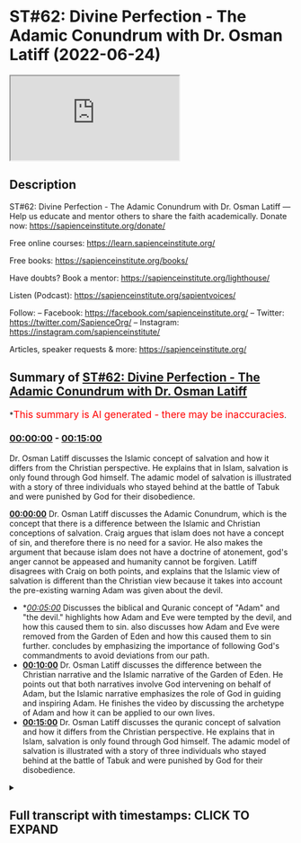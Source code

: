 # ST#62: Divine Perfection - The Adamic Conundrum with Dr. Osman Latiff (2022-06-24)

<iframe loading='lazy' src='https://www.youtube.com/embed/3wPFspSeMX0'></iframe>

## Description

ST#62: Divine Perfection - The Adamic Conundrum with Dr. Osman Latiff
—
Help us educate and mentor others to share the faith academically.
Donate now: https://sapienceinstitute.org/donate/ 

Free online courses: https://learn.sapienceinstitute.org/

Free books: https://sapienceinstitute.org/books/

Have doubts? Book a mentor: https://sapienceinstitute.org/lighthouse/

Listen (Podcast): https://sapienceinstitute.org/sapientvoices/

Follow:
– Facebook: https://facebook.com/sapienceinstitute.org/ 
– Twitter: https://twitter.com/SapienceOrg/ 
– Instagram: https://instagram.com/sapienceinstitute/ 

Articles, speaker requests & more: https://sapienceinstitute.org/

## Summary of [ST#62: Divine Perfection - The Adamic Conundrum with Dr. Osman Latiff](https://www.youtube.com/watch?v=3wPFspSeMX0)


*<span style="color:red; font-size:125%">This summary is AI generated - there may be inaccuracies</span>.

### [00:00:00](https://www.youtube.com/watch?v=3wPFspSeMX0&t=0) - [00:15:00](https://www.youtube.com/watch?v=3wPFspSeMX0&t=900)

 Dr. Osman Latiff discusses the Islamic concept of salvation and how it differs from the Christian perspective. He explains that in Islam, salvation is only found through God himself. The adamic model of salvation is illustrated with a story of three individuals who stayed behind at the battle of Tabuk and were punished by God for their disobedience.

**[00:00:00](https://www.youtube.com/watch?v=3wPFspSeMX0&t=0)**  Dr. Osman Latiff discusses the Adamic Conundrum, which is the concept that there is a difference between the Islamic and Christian conceptions of salvation. Craig argues that islam does not have a concept of sin, and therefore there is no need for a savior. He also makes the argument that because islam does not have a doctrine of atonement, god's anger cannot be appeased and humanity cannot be forgiven. Latiff disagrees with Craig on both points, and explains that the Islamic view of salvation is different than the Christian view because it takes into account the pre-existing warning Adam was given about the devil.
* **[00:05:00](https://www.youtube.com/watch?v=3wPFspSeMX0&t=300)* Discusses the biblical and Quranic concept of "Adam" and "the devil."  highlights how Adam and Eve were tempted by the devil, and how this caused them to sin.  also discusses how Adam and Eve were removed from the Garden of Eden and how this caused them to sin further.  concludes by emphasizing the importance of following God's commandments to avoid deviations from our path.
* **[00:10:00](https://www.youtube.com/watch?v=3wPFspSeMX0&t=600)**  Dr. Osman Latiff discusses the difference between the Christian narrative and the Islamic narrative of the Garden of Eden. He points out that both narratives involve God intervening on behalf of Adam, but the Islamic narrative emphasizes the role of God in guiding and inspiring Adam. He finishes the video by discussing the archetype of Adam and how it can be applied to our own lives.
* **[00:15:00](https://www.youtube.com/watch?v=3wPFspSeMX0&t=900)**  Dr. Osman Latiff discusses the quranic concept of salvation and how it differs from the Christian perspective. He explains that in Islam, salvation is only found through God himself. The adamic model of salvation is illustrated with a story of three individuals who stayed behind at the battle of Tabuk and were punished by God for their disobedience.

<details><summary><h2>Full transcript with timestamps: CLICK TO EXPAND</h2></summary>

[0:00:06](https://youtu.be/3wPFspSeMX0?t=6) assalamualaikum welcome to sapient  
[0:00:08](https://youtu.be/3wPFspSeMX0?t=8) thoughts it's dr humanity from going  
[0:00:09](https://youtu.be/3wPFspSeMX0?t=9) through my book divine perfection  
[0:00:11](https://youtu.be/3wPFspSeMX0?t=11) christianity and islam on sin and  
[0:00:12](https://youtu.be/3wPFspSeMX0?t=12) salvation published this year by  
[0:00:13](https://youtu.be/3wPFspSeMX0?t=13) sapience institute we have of course  
[0:00:15](https://youtu.be/3wPFspSeMX0?t=15) unpacked quite a bit already about  
[0:00:17](https://youtu.be/3wPFspSeMX0?t=17) arguments presented by our christian  
[0:00:19](https://youtu.be/3wPFspSeMX0?t=19) friends detractors william lane craig  
[0:00:22](https://youtu.be/3wPFspSeMX0?t=22) and others before and after him who make  
[0:00:24](https://youtu.be/3wPFspSeMX0?t=24) these arguments about islamic theism in  
[0:00:27](https://youtu.be/3wPFspSeMX0?t=27) fact craig makes three primary arguments  
[0:00:30](https://youtu.be/3wPFspSeMX0?t=30) about allah being not maximally  
[0:00:32](https://youtu.be/3wPFspSeMX0?t=32) omniscient therefore making a mistake in  
[0:00:34](https://youtu.be/3wPFspSeMX0?t=34) the trinity in the quranic outlook we've  
[0:00:37](https://youtu.be/3wPFspSeMX0?t=37) been through that very very cohesively  
[0:00:40](https://youtu.be/3wPFspSeMX0?t=40) and  
[0:00:40](https://youtu.be/3wPFspSeMX0?t=40) and thoroughly now of course the second  
[0:00:43](https://youtu.be/3wPFspSeMX0?t=43) argument perhaps is the most is the most  
[0:00:45](https://youtu.be/3wPFspSeMX0?t=45) important of all the arguments that  
[0:00:46](https://youtu.be/3wPFspSeMX0?t=46) craig makes  
[0:00:48](https://youtu.be/3wPFspSeMX0?t=48) and in fact the biggest one between us  
[0:00:50](https://youtu.be/3wPFspSeMX0?t=50) and our christian friends james langford  
[0:00:52](https://youtu.be/3wPFspSeMX0?t=52) in his very seminal thesis about some  
[0:00:56](https://youtu.be/3wPFspSeMX0?t=56) you know ideas about christian mission  
[0:00:57](https://youtu.be/3wPFspSeMX0?t=57) to muslims says that muslims have no  
[0:01:01](https://youtu.be/3wPFspSeMX0?t=61) doctrine of sin  
[0:01:02](https://youtu.be/3wPFspSeMX0?t=62) that he says that there is no concept of  
[0:01:04](https://youtu.be/3wPFspSeMX0?t=64) an estrangement between god and humanity  
[0:01:07](https://youtu.be/3wPFspSeMX0?t=67) in islam and therefore there's no need  
[0:01:09](https://youtu.be/3wPFspSeMX0?t=69) for reconciliation between god and man  
[0:01:11](https://youtu.be/3wPFspSeMX0?t=71) therefore no need for a savior he's not  
[0:01:13](https://youtu.be/3wPFspSeMX0?t=73) the first in fact to make that argument  
[0:01:14](https://youtu.be/3wPFspSeMX0?t=74) see our marsh in his work says that you  
[0:01:17](https://youtu.be/3wPFspSeMX0?t=77) know only and if ever the muslims see  
[0:01:20](https://youtu.be/3wPFspSeMX0?t=80) themselves as inherently sinful in the  
[0:01:23](https://youtu.be/3wPFspSeMX0?t=83) eyes of god will they ever see the need  
[0:01:25](https://youtu.be/3wPFspSeMX0?t=85) for a savior now the the fundamental  
[0:01:28](https://youtu.be/3wPFspSeMX0?t=88) thing here is that they're both arguing  
[0:01:29](https://youtu.be/3wPFspSeMX0?t=89) similar things about does islam have a  
[0:01:32](https://youtu.be/3wPFspSeMX0?t=92) concept of sin what is sin in islam does  
[0:01:35](https://youtu.be/3wPFspSeMX0?t=95) sin create the sense of a distance or a  
[0:01:37](https://youtu.be/3wPFspSeMX0?t=97) strange assumption between us and god  
[0:01:40](https://youtu.be/3wPFspSeMX0?t=100) and is there a need at the end of the  
[0:01:41](https://youtu.be/3wPFspSeMX0?t=101) day for a savior now craig of course  
[0:01:44](https://youtu.be/3wPFspSeMX0?t=104) makes that same argument they all make  
[0:01:46](https://youtu.be/3wPFspSeMX0?t=106) the same argument there is nothing new  
[0:01:48](https://youtu.be/3wPFspSeMX0?t=108) it's all the same things that they're  
[0:01:50](https://youtu.be/3wPFspSeMX0?t=110) saying  
[0:01:51](https://youtu.be/3wPFspSeMX0?t=111) now craig's second argument that he  
[0:01:52](https://youtu.be/3wPFspSeMX0?t=112) makes in his website reasonable faith  
[0:01:54](https://youtu.be/3wPFspSeMX0?t=114) and his videos and in his debates is the  
[0:01:56](https://youtu.be/3wPFspSeMX0?t=116) same one about the fact that the  
[0:01:59](https://youtu.be/3wPFspSeMX0?t=119) doctrine of salvation what we call  
[0:02:01](https://youtu.be/3wPFspSeMX0?t=121) soteriology in islam is not sufficient  
[0:02:04](https://youtu.be/3wPFspSeMX0?t=124) in representing god's maximal holiness  
[0:02:07](https://youtu.be/3wPFspSeMX0?t=127) whereas in christianity through that  
[0:02:10](https://youtu.be/3wPFspSeMX0?t=130) price paid uh from jesus christ on the  
[0:02:13](https://youtu.be/3wPFspSeMX0?t=133) cross that's enough enough and  
[0:02:15](https://youtu.be/3wPFspSeMX0?t=135) sufficient for god's wrath to be  
[0:02:17](https://youtu.be/3wPFspSeMX0?t=137) appeased and therefore god forgives  
[0:02:19](https://youtu.be/3wPFspSeMX0?t=139) humanity and therefore god loves  
[0:02:21](https://youtu.be/3wPFspSeMX0?t=141) humanity and so on and so forth now of  
[0:02:22](https://youtu.be/3wPFspSeMX0?t=142) course in the last episode we went  
[0:02:24](https://youtu.be/3wPFspSeMX0?t=144) through christian atonement theories and  
[0:02:26](https://youtu.be/3wPFspSeMX0?t=146) as you remember herring there were many  
[0:02:28](https://youtu.be/3wPFspSeMX0?t=148) many of them there was of course that  
[0:02:30](https://youtu.be/3wPFspSeMX0?t=150) that primal one of of augustine and the  
[0:02:34](https://youtu.be/3wPFspSeMX0?t=154) devil ransom theory christus victor  
[0:02:36](https://youtu.be/3wPFspSeMX0?t=156) theory uranuses theories uh origins  
[0:02:39](https://youtu.be/3wPFspSeMX0?t=159) theories there was the  
[0:02:40](https://youtu.be/3wPFspSeMX0?t=160) uh athanasius's mystical theory there  
[0:02:43](https://youtu.be/3wPFspSeMX0?t=163) was uh anselm's satisfaction theory the  
[0:02:46](https://youtu.be/3wPFspSeMX0?t=166) one before that of gregory evnessa and  
[0:02:48](https://youtu.be/3wPFspSeMX0?t=168) the fish hook theory the one much after  
[0:02:50](https://youtu.be/3wPFspSeMX0?t=170) that of calvin and penal substitution  
[0:02:51](https://youtu.be/3wPFspSeMX0?t=171) theory and all these theories were in  
[0:02:53](https://youtu.be/3wPFspSeMX0?t=173) attempt by christian theologians some of  
[0:02:55](https://youtu.be/3wPFspSeMX0?t=175) them church fathers to make sense of  
[0:02:58](https://youtu.be/3wPFspSeMX0?t=178) what happened between god and humanity  
[0:03:01](https://youtu.be/3wPFspSeMX0?t=181) humanity through jesus christ in the  
[0:03:03](https://youtu.be/3wPFspSeMX0?t=183) whole cosmic order of things and the  
[0:03:05](https://youtu.be/3wPFspSeMX0?t=185) fundamental position of adam us human  
[0:03:08](https://youtu.be/3wPFspSeMX0?t=188) beings as his progeny in light of the  
[0:03:10](https://youtu.be/3wPFspSeMX0?t=190) sacrificial model presented by jesus  
[0:03:13](https://youtu.be/3wPFspSeMX0?t=193) christ as a way for sins our sins adam's  
[0:03:16](https://youtu.be/3wPFspSeMX0?t=196) sins to be atoned for and therefore  
[0:03:18](https://youtu.be/3wPFspSeMX0?t=198) god's anger to be appeased and for us  
[0:03:20](https://youtu.be/3wPFspSeMX0?t=200) therefore to be forgiven those were  
[0:03:22](https://youtu.be/3wPFspSeMX0?t=202) atonement theories and there are of  
[0:03:24](https://youtu.be/3wPFspSeMX0?t=204) course some that are being developed and  
[0:03:26](https://youtu.be/3wPFspSeMX0?t=206) evolving over time uh over the christian  
[0:03:30](https://youtu.be/3wPFspSeMX0?t=210) centuries  
[0:03:31](https://youtu.be/3wPFspSeMX0?t=211) uh now  
[0:03:32](https://youtu.be/3wPFspSeMX0?t=212) how do we and how do we understand that  
[0:03:35](https://youtu.be/3wPFspSeMX0?t=215) or appreciate that in light of the  
[0:03:37](https://youtu.be/3wPFspSeMX0?t=217) quranic the islamic the prophetic  
[0:03:39](https://youtu.be/3wPFspSeMX0?t=219) discourse about salvation if that's the  
[0:03:42](https://youtu.be/3wPFspSeMX0?t=222) way that christians perceive of it how  
[0:03:43](https://youtu.be/3wPFspSeMX0?t=223) do we perceive of it remember we said  
[0:03:45](https://youtu.be/3wPFspSeMX0?t=225) initially that there is much that we  
[0:03:47](https://youtu.be/3wPFspSeMX0?t=227) agree with with our christian friends  
[0:03:48](https://youtu.be/3wPFspSeMX0?t=228) that we both believe in similar things  
[0:03:50](https://youtu.be/3wPFspSeMX0?t=230) about adam about god about not from the  
[0:03:52](https://youtu.be/3wPFspSeMX0?t=232) the particular tree uh to enjoy the  
[0:03:55](https://youtu.be/3wPFspSeMX0?t=235) garden him and his wife we both believe  
[0:03:57](https://youtu.be/3wPFspSeMX0?t=237) that we both believe in the devil the  
[0:03:59](https://youtu.be/3wPFspSeMX0?t=239) devil of course has a plan and and we  
[0:04:01](https://youtu.be/3wPFspSeMX0?t=241) all believe in that stuff but the  
[0:04:03](https://youtu.be/3wPFspSeMX0?t=243) quranic outline is remarkably  
[0:04:06](https://youtu.be/3wPFspSeMX0?t=246) different in fact uniquely different  
[0:04:09](https://youtu.be/3wPFspSeMX0?t=249) than our christian friends  
[0:04:11](https://youtu.be/3wPFspSeMX0?t=251) outline presented to them in the bible  
[0:04:13](https://youtu.be/3wPFspSeMX0?t=253) or at least even not so much from the  
[0:04:15](https://youtu.be/3wPFspSeMX0?t=255) bible but in fact in their theoretical  
[0:04:17](https://youtu.be/3wPFspSeMX0?t=257) developments in their history and that's  
[0:04:19](https://youtu.be/3wPFspSeMX0?t=259) a lot a lot to say about that  
[0:04:21](https://youtu.be/3wPFspSeMX0?t=261) so what happens then how is it presented  
[0:04:23](https://youtu.be/3wPFspSeMX0?t=263) in the quran what happens with adam in  
[0:04:25](https://youtu.be/3wPFspSeMX0?t=265) the quran that is the subject of of this  
[0:04:28](https://youtu.be/3wPFspSeMX0?t=268) series here now this is in light of what  
[0:04:30](https://youtu.be/3wPFspSeMX0?t=270) i call what the book terms the adamic  
[0:04:32](https://youtu.be/3wPFspSeMX0?t=272) conundrum now in the quran is presented  
[0:04:35](https://youtu.be/3wPFspSeMX0?t=275) like this  
[0:04:36](https://youtu.be/3wPFspSeMX0?t=276) allah of course had forewarned adam and  
[0:04:39](https://youtu.be/3wPFspSeMX0?t=279) his wife not to eat from a particular  
[0:04:41](https://youtu.be/3wPFspSeMX0?t=281) tree  
[0:04:42](https://youtu.be/3wPFspSeMX0?t=282) and allah says  
[0:04:44](https://youtu.be/3wPFspSeMX0?t=284) beware of the devil right in the fight  
[0:04:46](https://youtu.be/3wPFspSeMX0?t=286) in the quran says  
[0:04:47](https://youtu.be/3wPFspSeMX0?t=287) beware of the devil because he is your  
[0:04:49](https://youtu.be/3wPFspSeMX0?t=289) enemy  
[0:04:51](https://youtu.be/3wPFspSeMX0?t=291) so take him therefore as an enemy adam  
[0:04:53](https://youtu.be/3wPFspSeMX0?t=293) was pre-warned we're also warned about  
[0:04:55](https://youtu.be/3wPFspSeMX0?t=295) the devil in our lives as well remember  
[0:04:58](https://youtu.be/3wPFspSeMX0?t=298) of course in the quranic paradigm human  
[0:05:00](https://youtu.be/3wPFspSeMX0?t=300) beings all of us are weak frail prone to  
[0:05:04](https://youtu.be/3wPFspSeMX0?t=304) sin  
[0:05:05](https://youtu.be/3wPFspSeMX0?t=305) we're not perfect creatures we're  
[0:05:07](https://youtu.be/3wPFspSeMX0?t=307) imperfect creatures that means we have a  
[0:05:09](https://youtu.be/3wPFspSeMX0?t=309) capacity to do good  
[0:05:11](https://youtu.be/3wPFspSeMX0?t=311) and capacity to do sin a beautiful  
[0:05:14](https://youtu.be/3wPFspSeMX0?t=314) verses which is outlined in israel  
[0:05:16](https://youtu.be/3wPFspSeMX0?t=316) in the quran in which allah says  
[0:05:21](https://youtu.be/3wPFspSeMX0?t=321) foreign  
[0:05:25](https://youtu.be/3wPFspSeMX0?t=325) beautiful verses what do they say they  
[0:05:28](https://youtu.be/3wPFspSeMX0?t=328) say that  
[0:05:29](https://youtu.be/3wPFspSeMX0?t=329) consider the self consider yourself  
[0:05:32](https://youtu.be/3wPFspSeMX0?t=332) myself yourself  
[0:05:34](https://youtu.be/3wPFspSeMX0?t=334) how it's formed  
[0:05:36](https://youtu.be/3wPFspSeMX0?t=336) and how it could be inspired by  
[0:05:39](https://youtu.be/3wPFspSeMX0?t=339) by depravity by moral depravities but  
[0:05:42](https://youtu.be/3wPFspSeMX0?t=342) also inspired by  
[0:05:44](https://youtu.be/3wPFspSeMX0?t=344) saintliness  
[0:05:45](https://youtu.be/3wPFspSeMX0?t=345) by moral goodness by goodness by good  
[0:05:49](https://youtu.be/3wPFspSeMX0?t=349) character right so human beings have  
[0:05:52](https://youtu.be/3wPFspSeMX0?t=352) both potentials to do  
[0:05:54](https://youtu.be/3wPFspSeMX0?t=354) wondrous dazzling acts of kindness of  
[0:05:57](https://youtu.be/3wPFspSeMX0?t=357) mercy of sympathy of empathy of love all  
[0:06:00](https://youtu.be/3wPFspSeMX0?t=360) of that but also evil acts hideous acts  
[0:06:03](https://youtu.be/3wPFspSeMX0?t=363) reprehensible acts as well in fact the  
[0:06:06](https://youtu.be/3wPFspSeMX0?t=366) world of course is a witness to both of  
[0:06:08](https://youtu.be/3wPFspSeMX0?t=368) these currents and trends but then the  
[0:06:11](https://youtu.be/3wPFspSeMX0?t=371) next verse says  
[0:06:13](https://youtu.be/3wPFspSeMX0?t=373) successful is he that purifies it  
[0:06:16](https://youtu.be/3wPFspSeMX0?t=376) meaning purifies himself  
[0:06:18](https://youtu.be/3wPFspSeMX0?t=378) that that's the undertaking the task  
[0:06:20](https://youtu.be/3wPFspSeMX0?t=380) that is set out to man from god  
[0:06:22](https://youtu.be/3wPFspSeMX0?t=382) successful is the one that purifies  
[0:06:24](https://youtu.be/3wPFspSeMX0?t=384) himself that works labors in that task  
[0:06:27](https://youtu.be/3wPFspSeMX0?t=387) day and night all the time that's  
[0:06:29](https://youtu.be/3wPFspSeMX0?t=389) success and that loss is the one that  
[0:06:31](https://youtu.be/3wPFspSeMX0?t=391) buries it buries himself this allows  
[0:06:33](https://youtu.be/3wPFspSeMX0?t=393) himself to reach heights of moral  
[0:06:36](https://youtu.be/3wPFspSeMX0?t=396) goodness of moral character of excellent  
[0:06:38](https://youtu.be/3wPFspSeMX0?t=398) beautiful behavior beautiful conduct  
[0:06:40](https://youtu.be/3wPFspSeMX0?t=400) beautiful acts of worship and so on and  
[0:06:42](https://youtu.be/3wPFspSeMX0?t=402) so forth so therefore we have both of  
[0:06:45](https://youtu.be/3wPFspSeMX0?t=405) these strands as human beings and so  
[0:06:47](https://youtu.be/3wPFspSeMX0?t=407) therefore uh adam therefore when he sins  
[0:06:51](https://youtu.be/3wPFspSeMX0?t=411) against allah well the way it's  
[0:06:53](https://youtu.be/3wPFspSeMX0?t=413) presented in the quran is not exactly  
[0:06:54](https://youtu.be/3wPFspSeMX0?t=414) like that either so we know therefore  
[0:06:56](https://youtu.be/3wPFspSeMX0?t=416) that the devil exists and the devil  
[0:06:59](https://youtu.be/3wPFspSeMX0?t=419) goes to or we don't know in fact if it  
[0:07:01](https://youtu.be/3wPFspSeMX0?t=421) was to eve or adam first except that  
[0:07:04](https://youtu.be/3wPFspSeMX0?t=424) they're both blamed for that mistake  
[0:07:07](https://youtu.be/3wPFspSeMX0?t=427) that they make  
[0:07:08](https://youtu.be/3wPFspSeMX0?t=428) now of course in the quran allah calls  
[0:07:10](https://youtu.be/3wPFspSeMX0?t=430) it many things allah calls it an act of  
[0:07:12](https://youtu.be/3wPFspSeMX0?t=432) disobedience that's true allah calls  
[0:07:15](https://youtu.be/3wPFspSeMX0?t=435) they were misled deceived by the devil  
[0:07:18](https://youtu.be/3wPFspSeMX0?t=438) allah says there was a case of  
[0:07:20](https://youtu.be/3wPFspSeMX0?t=440) forgetfulness from from adam  
[0:07:22](https://youtu.be/3wPFspSeMX0?t=442) forgetfulness perhaps of many things  
[0:07:23](https://youtu.be/3wPFspSeMX0?t=443) maybe he forgot therefore the great  
[0:07:25](https://youtu.be/3wPFspSeMX0?t=445) undertaking that god gave him in the  
[0:07:27](https://youtu.be/3wPFspSeMX0?t=447) first place he forgot his responsibility  
[0:07:29](https://youtu.be/3wPFspSeMX0?t=449) between him and god he forgot the great  
[0:07:33](https://youtu.be/3wPFspSeMX0?t=453) deceptive character and potential of the  
[0:07:36](https://youtu.be/3wPFspSeMX0?t=456) devil he forgot  
[0:07:37](https://youtu.be/3wPFspSeMX0?t=457) but in this verse in the in the second  
[0:07:40](https://youtu.be/3wPFspSeMX0?t=460) chapter of the quran it's outlined  
[0:07:41](https://youtu.be/3wPFspSeMX0?t=461) beautifully in that allah says that the  
[0:07:44](https://youtu.be/3wPFspSeMX0?t=464) devil  
[0:07:47](https://youtu.be/3wPFspSeMX0?t=467) allah says that the devil caused them  
[0:07:49](https://youtu.be/3wPFspSeMX0?t=469) both to slip  
[0:07:51](https://youtu.be/3wPFspSeMX0?t=471) the word used here is the word zel which  
[0:07:53](https://youtu.be/3wPFspSeMX0?t=473) is stumble or slip now of course in the  
[0:07:56](https://youtu.be/3wPFspSeMX0?t=476) book of genesis the bible is called the  
[0:07:58](https://youtu.be/3wPFspSeMX0?t=478) fall  
[0:07:58](https://youtu.be/3wPFspSeMX0?t=478) fall kind of connotes like something  
[0:08:01](https://youtu.be/3wPFspSeMX0?t=481) that is irrecoverable i mean as you've  
[0:08:03](https://youtu.be/3wPFspSeMX0?t=483) fallen now but a slip has different  
[0:08:05](https://youtu.be/3wPFspSeMX0?t=485) connotations of while you're slipped and  
[0:08:07](https://youtu.be/3wPFspSeMX0?t=487) you stumble but perhaps you're still  
[0:08:09](https://youtu.be/3wPFspSeMX0?t=489) able to get back up on your feet that's  
[0:08:10](https://youtu.be/3wPFspSeMX0?t=490) the first difference that you'll notice  
[0:08:12](https://youtu.be/3wPFspSeMX0?t=492) in the quranic narrative  
[0:08:14](https://youtu.be/3wPFspSeMX0?t=494) allah says that the shaitaan the devil  
[0:08:16](https://youtu.be/3wPFspSeMX0?t=496) caused them both to  
[0:08:17](https://youtu.be/3wPFspSeMX0?t=497) slip  
[0:08:18](https://youtu.be/3wPFspSeMX0?t=498) and then they were removed from where  
[0:08:19](https://youtu.be/3wPFspSeMX0?t=499) they were meaning in the garden they  
[0:08:21](https://youtu.be/3wPFspSeMX0?t=501) were taken out from them placed  
[0:08:23](https://youtu.be/3wPFspSeMX0?t=503) elsewhere  
[0:08:24](https://youtu.be/3wPFspSeMX0?t=504) now that's the first thing now zell of  
[0:08:28](https://youtu.be/3wPFspSeMX0?t=508) course has connotations it's like when  
[0:08:29](https://youtu.be/3wPFspSeMX0?t=509) we believe that when we uh leave our  
[0:08:31](https://youtu.be/3wPFspSeMX0?t=511) homes in the morning or whatever homes  
[0:08:33](https://youtu.be/3wPFspSeMX0?t=513) we say a particular prayer that we say  
[0:08:36](https://youtu.be/3wPFspSeMX0?t=516) allah  
[0:08:43](https://youtu.be/3wPFspSeMX0?t=523) prophetic prayer that we recite oh allah  
[0:08:45](https://youtu.be/3wPFspSeMX0?t=525) i seek refuge with you that i go astray  
[0:08:47](https://youtu.be/3wPFspSeMX0?t=527) or leaders as a straight or that i slip  
[0:08:49](https://youtu.be/3wPFspSeMX0?t=529) and stumble  
[0:08:50](https://youtu.be/3wPFspSeMX0?t=530) right or cause others to slip and  
[0:08:51](https://youtu.be/3wPFspSeMX0?t=531) stumble so we all in our lives can slip  
[0:08:55](https://youtu.be/3wPFspSeMX0?t=535) and stumble we can lose sight of where  
[0:08:57](https://youtu.be/3wPFspSeMX0?t=537) we're going sometimes in life that's a  
[0:08:59](https://youtu.be/3wPFspSeMX0?t=539) reflection of our imperfect human  
[0:09:02](https://youtu.be/3wPFspSeMX0?t=542) character and nature and of course god  
[0:09:04](https://youtu.be/3wPFspSeMX0?t=544) creates us with perfect knowledge and  
[0:09:06](https://youtu.be/3wPFspSeMX0?t=546) perfect wisdom that's a key fundamental  
[0:09:09](https://youtu.be/3wPFspSeMX0?t=549) point for us to emphasize god creates us  
[0:09:11](https://youtu.be/3wPFspSeMX0?t=551) with perfect knowledge and perfect  
[0:09:12](https://youtu.be/3wPFspSeMX0?t=552) wisdom knowing of course this is who we  
[0:09:14](https://youtu.be/3wPFspSeMX0?t=554) are this is our capacity our potential  
[0:09:17](https://youtu.be/3wPFspSeMX0?t=557) and these are ways of course we could be  
[0:09:19](https://youtu.be/3wPFspSeMX0?t=559) led astray but we have to be on our god  
[0:09:21](https://youtu.be/3wPFspSeMX0?t=561) the quran says by the way in the quran  
[0:09:23](https://youtu.be/3wPFspSeMX0?t=563) we have the word  
[0:09:26](https://youtu.be/3wPFspSeMX0?t=566) which means deviation straying  
[0:09:29](https://youtu.be/3wPFspSeMX0?t=569) misleading  
[0:09:30](https://youtu.be/3wPFspSeMX0?t=570) repeated more than 200 times in the  
[0:09:32](https://youtu.be/3wPFspSeMX0?t=572) quran  
[0:09:34](https://youtu.be/3wPFspSeMX0?t=574) straying misleading deviating but we  
[0:09:36](https://youtu.be/3wPFspSeMX0?t=576) also have the word wakaya wakka is where  
[0:09:39](https://youtu.be/3wPFspSeMX0?t=579) we get the word taqwa from which means  
[0:09:40](https://youtu.be/3wPFspSeMX0?t=580) protection which means safeguarding  
[0:09:43](https://youtu.be/3wPFspSeMX0?t=583) repeated through and through the quran  
[0:09:45](https://youtu.be/3wPFspSeMX0?t=585) as a way of pushing back offsetting the  
[0:09:48](https://youtu.be/3wPFspSeMX0?t=588) dangers of dalala of deviation of  
[0:09:51](https://youtu.be/3wPFspSeMX0?t=591) straying of of of misleading and going  
[0:09:54](https://youtu.be/3wPFspSeMX0?t=594) astray and so the next verse now is is  
[0:09:57](https://youtu.be/3wPFspSeMX0?t=597) very essential and key for us in showing  
[0:10:00](https://youtu.be/3wPFspSeMX0?t=600) the difference between us  
[0:10:01](https://youtu.be/3wPFspSeMX0?t=601) and the christian narrative which ends  
[0:10:03](https://youtu.be/3wPFspSeMX0?t=603) up in a lot of confusion a lot of  
[0:10:05](https://youtu.be/3wPFspSeMX0?t=605) ambiguity with all of these atonement  
[0:10:07](https://youtu.be/3wPFspSeMX0?t=607) theories are proposed and still  
[0:10:08](https://youtu.be/3wPFspSeMX0?t=608) developing and evolving and that is this  
[0:10:11](https://youtu.be/3wPFspSeMX0?t=611) verse that allah quran says  
[0:10:18](https://youtu.be/3wPFspSeMX0?t=618) what does it say it says therefore so  
[0:10:20](https://youtu.be/3wPFspSeMX0?t=620) adam slept therefore was removed from  
[0:10:22](https://youtu.be/3wPFspSeMX0?t=622) where he was and then allah says adam  
[0:10:25](https://youtu.be/3wPFspSeMX0?t=625) was met with some words from his lord  
[0:10:28](https://youtu.be/3wPFspSeMX0?t=628) what does it mean to be met with some  
[0:10:29](https://youtu.be/3wPFspSeMX0?t=629) words from his lord what does it mean  
[0:10:31](https://youtu.be/3wPFspSeMX0?t=631) adam was met with some words from his  
[0:10:33](https://youtu.be/3wPFspSeMX0?t=633) lord it means that adam in this state of  
[0:10:37](https://youtu.be/3wPFspSeMX0?t=637) vulnerability because of course he has  
[0:10:39](https://youtu.be/3wPFspSeMX0?t=639) sinned and done something against god's  
[0:10:41](https://youtu.be/3wPFspSeMX0?t=641) wishes is now stuck because he's there  
[0:10:43](https://youtu.be/3wPFspSeMX0?t=643) by him so remember adam is there by  
[0:10:45](https://youtu.be/3wPFspSeMX0?t=645) himself with his wife that says no other  
[0:10:46](https://youtu.be/3wPFspSeMX0?t=646) prophets around to ask to seek help from  
[0:10:48](https://youtu.be/3wPFspSeMX0?t=648) nothing that's just them too right but  
[0:10:50](https://youtu.be/3wPFspSeMX0?t=650) there of course is allah there is god  
[0:10:52](https://youtu.be/3wPFspSeMX0?t=652) and it's god that they beseech but not  
[0:10:54](https://youtu.be/3wPFspSeMX0?t=654) just that they beseech god and ask of  
[0:10:56](https://youtu.be/3wPFspSeMX0?t=656) god no that is not even the first thing  
[0:10:58](https://youtu.be/3wPFspSeMX0?t=658) that happens  
[0:10:59](https://youtu.be/3wPFspSeMX0?t=659) allah says adam was received words from  
[0:11:02](https://youtu.be/3wPFspSeMX0?t=662) his lord that means  
[0:11:04](https://youtu.be/3wPFspSeMX0?t=664) allah god the lord of the heavens and  
[0:11:07](https://youtu.be/3wPFspSeMX0?t=667) the earth the most kind the most  
[0:11:08](https://youtu.be/3wPFspSeMX0?t=668) merciful the maximally perfect  
[0:11:11](https://youtu.be/3wPFspSeMX0?t=671) the most magnificent the most supreme  
[0:11:14](https://youtu.be/3wPFspSeMX0?t=674) allah  
[0:11:15](https://youtu.be/3wPFspSeMX0?t=675) taught adam words to say that means  
[0:11:18](https://youtu.be/3wPFspSeMX0?t=678) allah inspired adam with words to say in  
[0:11:21](https://youtu.be/3wPFspSeMX0?t=681) order for adam to know how to ask god  
[0:11:24](https://youtu.be/3wPFspSeMX0?t=684) for forgiveness  
[0:11:26](https://youtu.be/3wPFspSeMX0?t=686) it's something fundamentally beautiful  
[0:11:28](https://youtu.be/3wPFspSeMX0?t=688) here  
[0:11:28](https://youtu.be/3wPFspSeMX0?t=688) that is not so much adam then quickly  
[0:11:30](https://youtu.be/3wPFspSeMX0?t=690) asked for forgiveness is that allah  
[0:11:33](https://youtu.be/3wPFspSeMX0?t=693) aided adam enabled adam facilitated for  
[0:11:37](https://youtu.be/3wPFspSeMX0?t=697) adam that path of seeking for seeking  
[0:11:40](https://youtu.be/3wPFspSeMX0?t=700) forgiveness which is remarkable right  
[0:11:42](https://youtu.be/3wPFspSeMX0?t=702) and so in adam being taught the words  
[0:11:45](https://youtu.be/3wPFspSeMX0?t=705) and we know the words from another verse  
[0:11:47](https://youtu.be/3wPFspSeMX0?t=707) in the quran when they both said  
[0:11:48](https://youtu.be/3wPFspSeMX0?t=708) they both said  
[0:11:56](https://youtu.be/3wPFspSeMX0?t=716) our lord our lord  
[0:11:59](https://youtu.be/3wPFspSeMX0?t=719) we have wronged our souls  
[0:12:02](https://youtu.be/3wPFspSeMX0?t=722) and if you don't forgive us and have  
[0:12:03](https://youtu.be/3wPFspSeMX0?t=723) mercy on us we're going to be of the  
[0:12:05](https://youtu.be/3wPFspSeMX0?t=725) losers so what's happening here number  
[0:12:07](https://youtu.be/3wPFspSeMX0?t=727) one our lord  
[0:12:09](https://youtu.be/3wPFspSeMX0?t=729) number two we've wronged ourselves  
[0:12:11](https://youtu.be/3wPFspSeMX0?t=731) injustice on ourselves  
[0:12:13](https://youtu.be/3wPFspSeMX0?t=733) number three  
[0:12:16](https://youtu.be/3wPFspSeMX0?t=736) you forgive  
[0:12:17](https://youtu.be/3wPFspSeMX0?t=737) you are the one that forgives number  
[0:12:19](https://youtu.be/3wPFspSeMX0?t=739) four you show mercy and number five if  
[0:12:23](https://youtu.be/3wPFspSeMX0?t=743) you do we're successful if you don't  
[0:12:25](https://youtu.be/3wPFspSeMX0?t=745) wear losers all of that contained in  
[0:12:27](https://youtu.be/3wPFspSeMX0?t=747) that beautiful prayer of adam and his  
[0:12:30](https://youtu.be/3wPFspSeMX0?t=750) wife that was inspired upon them taught  
[0:12:32](https://youtu.be/3wPFspSeMX0?t=752) to them instructed to them by god  
[0:12:34](https://youtu.be/3wPFspSeMX0?t=754) himself enabling adam and all of us adam  
[0:12:38](https://youtu.be/3wPFspSeMX0?t=758) is archetypal here all of us as his  
[0:12:40](https://youtu.be/3wPFspSeMX0?t=760) progeny to remember the way back to god  
[0:12:43](https://youtu.be/3wPFspSeMX0?t=763) whenever we slip and whenever we stumble  
[0:12:45](https://youtu.be/3wPFspSeMX0?t=765) in life there is a model  
[0:12:47](https://youtu.be/3wPFspSeMX0?t=767) paradigmatic model here for us to always  
[0:12:49](https://youtu.be/3wPFspSeMX0?t=769) remember and realize that's how it  
[0:12:51](https://youtu.be/3wPFspSeMX0?t=771) happened with adam our father where his  
[0:12:54](https://youtu.be/3wPFspSeMX0?t=774) progeny that's how god deals with us  
[0:12:56](https://youtu.be/3wPFspSeMX0?t=776) remember we ended the last chapter by by  
[0:12:58](https://youtu.be/3wPFspSeMX0?t=778) mentioning the verse in the quran when  
[0:12:59](https://youtu.be/3wPFspSeMX0?t=779) allah says  
[0:13:02](https://youtu.be/3wPFspSeMX0?t=782) what is your impression  
[0:13:04](https://youtu.be/3wPFspSeMX0?t=784) of the lord of the worlds how do we  
[0:13:06](https://youtu.be/3wPFspSeMX0?t=786) perceive imagine  
[0:13:08](https://youtu.be/3wPFspSeMX0?t=788) of god in light of all these tournament  
[0:13:11](https://youtu.be/3wPFspSeMX0?t=791) theories and god  
[0:13:12](https://youtu.be/3wPFspSeMX0?t=792) and the blood and the sacrifice and the  
[0:13:14](https://youtu.be/3wPFspSeMX0?t=794) the wrath and the all of these things  
[0:13:17](https://youtu.be/3wPFspSeMX0?t=797) and now how do we  
[0:13:18](https://youtu.be/3wPFspSeMX0?t=798) perceive imagine of god  
[0:13:20](https://youtu.be/3wPFspSeMX0?t=800) when we know that that's how god treats  
[0:13:22](https://youtu.be/3wPFspSeMX0?t=802) and dealt with  
[0:13:24](https://youtu.be/3wPFspSeMX0?t=804) the first of us the first of us our  
[0:13:26](https://youtu.be/3wPFspSeMX0?t=806) father  
[0:13:27](https://youtu.be/3wPFspSeMX0?t=807) adam when he stumbled he stumbled and he  
[0:13:30](https://youtu.be/3wPFspSeMX0?t=810) slipped  
[0:13:32](https://youtu.be/3wPFspSeMX0?t=812) in the garden there you know when the  
[0:13:33](https://youtu.be/3wPFspSeMX0?t=813) devil when he was deceived by the devil  
[0:13:35](https://youtu.be/3wPFspSeMX0?t=815) so therefore allah inspired adam with  
[0:13:37](https://youtu.be/3wPFspSeMX0?t=817) the words to say but it doesn't end  
[0:13:39](https://youtu.be/3wPFspSeMX0?t=819) there  
[0:13:40](https://youtu.be/3wPFspSeMX0?t=820) it doesn't end there because then allah  
[0:13:42](https://youtu.be/3wPFspSeMX0?t=822) says  
[0:13:43](https://youtu.be/3wPFspSeMX0?t=823) now taba it means to lean towards to  
[0:13:47](https://youtu.be/3wPFspSeMX0?t=827) relent towards  
[0:13:48](https://youtu.be/3wPFspSeMX0?t=828) that means who's doing it all here it's  
[0:13:51](https://youtu.be/3wPFspSeMX0?t=831) god doing it towards adam it is not adam  
[0:13:53](https://youtu.be/3wPFspSeMX0?t=833) that is the first actor here it is god  
[0:13:56](https://youtu.be/3wPFspSeMX0?t=836) enabling assisting adam when allah says  
[0:14:00](https://youtu.be/3wPFspSeMX0?t=840) lean to him by showing him repentance by  
[0:14:03](https://youtu.be/3wPFspSeMX0?t=843) showing you by accepting repentance  
[0:14:04](https://youtu.be/3wPFspSeMX0?t=844) allah did that and allah is of repenting  
[0:14:08](https://youtu.be/3wPFspSeMX0?t=848) and allah is merciful that is a  
[0:14:10](https://youtu.be/3wPFspSeMX0?t=850) beautiful model here that we we can  
[0:14:12](https://youtu.be/3wPFspSeMX0?t=852) clearly see in this adamic paradigm  
[0:14:15](https://youtu.be/3wPFspSeMX0?t=855) right conundrum between us and  
[0:14:16](https://youtu.be/3wPFspSeMX0?t=856) christians but really when the quran is  
[0:14:18](https://youtu.be/3wPFspSeMX0?t=858) an adamic paradigm an archetype showing  
[0:14:21](https://youtu.be/3wPFspSeMX0?t=861) illustrating for us the mercy the  
[0:14:23](https://youtu.be/3wPFspSeMX0?t=863) closeness the love of god towards his  
[0:14:26](https://youtu.be/3wPFspSeMX0?t=866) creation  
[0:14:27](https://youtu.be/3wPFspSeMX0?t=867) even though adam made a mistake and  
[0:14:29](https://youtu.be/3wPFspSeMX0?t=869) sinned here against god  
[0:14:31](https://youtu.be/3wPFspSeMX0?t=871) or he made a mistake some they say it  
[0:14:33](https://youtu.be/3wPFspSeMX0?t=873) was a mistake some they say it was act  
[0:14:35](https://youtu.be/3wPFspSeMX0?t=875) of disobedience but in any case it was  
[0:14:37](https://youtu.be/3wPFspSeMX0?t=877) something that was not what he wasn't  
[0:14:39](https://youtu.be/3wPFspSeMX0?t=879) supposed to do but he did and so now  
[0:14:41](https://youtu.be/3wPFspSeMX0?t=881) therefore there was a way out for him in  
[0:14:43](https://youtu.be/3wPFspSeMX0?t=883) light of that  
[0:14:45](https://youtu.be/3wPFspSeMX0?t=885) in light of that mistake or that sin  
[0:14:47](https://youtu.be/3wPFspSeMX0?t=887) that he made now i want to show you one  
[0:14:49](https://youtu.be/3wPFspSeMX0?t=889) more thing in light of this just so that  
[0:14:50](https://youtu.be/3wPFspSeMX0?t=890) you realize this is not restricted to  
[0:14:53](https://youtu.be/3wPFspSeMX0?t=893) adam this is not only about adam so we  
[0:14:56](https://youtu.be/3wPFspSeMX0?t=896) have of course clarified a big thing  
[0:14:58](https://youtu.be/3wPFspSeMX0?t=898) here in light of  
[0:15:00](https://youtu.be/3wPFspSeMX0?t=900) salvation what it means from the islamic  
[0:15:02](https://youtu.be/3wPFspSeMX0?t=902) perspective and the christian  
[0:15:03](https://youtu.be/3wPFspSeMX0?t=903) perspective a big thing but just to show  
[0:15:06](https://youtu.be/3wPFspSeMX0?t=906) you something really remarkable this is  
[0:15:07](https://youtu.be/3wPFspSeMX0?t=907) not just about adam you might say  
[0:15:10](https://youtu.be/3wPFspSeMX0?t=910) christians might say well that's unique  
[0:15:12](https://youtu.be/3wPFspSeMX0?t=912) about adam but what else is there in the  
[0:15:14](https://youtu.be/3wPFspSeMX0?t=914) quran what else is there in islam how do  
[0:15:16](https://youtu.be/3wPFspSeMX0?t=916) we know that god doesn't deals with us  
[0:15:18](https://youtu.be/3wPFspSeMX0?t=918) in the same way that with adam for  
[0:15:19](https://youtu.be/3wPFspSeMX0?t=919) example let me show you one beautiful  
[0:15:21](https://youtu.be/3wPFspSeMX0?t=921) example from the chapter called atoba in  
[0:15:23](https://youtu.be/3wPFspSeMX0?t=923) the quran  
[0:15:25](https://youtu.be/3wPFspSeMX0?t=925) this chapter which in fact is called  
[0:15:27](https://youtu.be/3wPFspSeMX0?t=927) meaning remains repentance but here you  
[0:15:29](https://youtu.be/3wPFspSeMX0?t=929) have a beautiful incident concerning  
[0:15:31](https://youtu.be/3wPFspSeMX0?t=931) three individuals these individuals were  
[0:15:33](https://youtu.be/3wPFspSeMX0?t=933) three people  
[0:15:34](https://youtu.be/3wPFspSeMX0?t=934) who made excuses  
[0:15:36](https://youtu.be/3wPFspSeMX0?t=936) for not participating in a very  
[0:15:38](https://youtu.be/3wPFspSeMX0?t=938) important one called the battle of tabuk  
[0:15:39](https://youtu.be/3wPFspSeMX0?t=939) in the life of the prophet sallallahu  
[0:15:41](https://youtu.be/3wPFspSeMX0?t=941) alaihi allah please be upon him  
[0:15:43](https://youtu.be/3wPFspSeMX0?t=943) they stayed behind and allah says that  
[0:15:45](https://youtu.be/3wPFspSeMX0?t=945) you know  
[0:15:47](https://youtu.be/3wPFspSeMX0?t=947) about the three who stayed behind  
[0:15:49](https://youtu.be/3wPFspSeMX0?t=949) these three therefore they were wracked  
[0:15:51](https://youtu.be/3wPFspSeMX0?t=951) with guilt  
[0:15:52](https://youtu.be/3wPFspSeMX0?t=952) knowing of course that they've stayed  
[0:15:54](https://youtu.be/3wPFspSeMX0?t=954) behind everybody else has gone there by  
[0:15:56](https://youtu.be/3wPFspSeMX0?t=956) themselves now what to do they've made  
[0:15:58](https://youtu.be/3wPFspSeMX0?t=958) this sin it's a sin this act of  
[0:16:00](https://youtu.be/3wPFspSeMX0?t=960) disobedience against god and so allah  
[0:16:03](https://youtu.be/3wPFspSeMX0?t=963) then says the three who remained behind  
[0:16:05](https://youtu.be/3wPFspSeMX0?t=965) stayed behind held back  
[0:16:10](https://youtu.be/3wPFspSeMX0?t=970) until the earth became squeezed and  
[0:16:13](https://youtu.be/3wPFspSeMX0?t=973) tight and restricted  
[0:16:15](https://youtu.be/3wPFspSeMX0?t=975) for them even though the earth is  
[0:16:17](https://youtu.be/3wPFspSeMX0?t=977) spacious and wide  
[0:16:20](https://youtu.be/3wPFspSeMX0?t=980) all right  
[0:16:20](https://youtu.be/3wPFspSeMX0?t=980) how do you feel when you've sinned  
[0:16:23](https://youtu.be/3wPFspSeMX0?t=983) against god that's how you're supposed  
[0:16:24](https://youtu.be/3wPFspSeMX0?t=984) to feel you feel you know guilty you  
[0:16:27](https://youtu.be/3wPFspSeMX0?t=987) feel as if the earth is closing in  
[0:16:29](https://youtu.be/3wPFspSeMX0?t=989) around you you feel like what what are  
[0:16:31](https://youtu.be/3wPFspSeMX0?t=991) you supposed to do you've done something  
[0:16:33](https://youtu.be/3wPFspSeMX0?t=993) that is a terrible thing in the eyes of  
[0:16:35](https://youtu.be/3wPFspSeMX0?t=995) god right and that's how they felt  
[0:16:38](https://youtu.be/3wPFspSeMX0?t=998) and then allah says the earth therefore  
[0:16:40](https://youtu.be/3wPFspSeMX0?t=1000) it was as if the earth was squeezed and  
[0:16:42](https://youtu.be/3wPFspSeMX0?t=1002) restricted for them  
[0:16:45](https://youtu.be/3wPFspSeMX0?t=1005) and their own souls their own selves  
[0:16:48](https://youtu.be/3wPFspSeMX0?t=1008) were constricted and tight and  
[0:16:50](https://youtu.be/3wPFspSeMX0?t=1010) restricted and squeezed for them they  
[0:16:52](https://youtu.be/3wPFspSeMX0?t=1012) felt that sense of agitation  
[0:16:55](https://youtu.be/3wPFspSeMX0?t=1015) and distance and they felt that sense of  
[0:16:58](https://youtu.be/3wPFspSeMX0?t=1018) inner sense of remorse and then allah  
[0:17:00](https://youtu.be/3wPFspSeMX0?t=1020) says  
[0:17:01](https://youtu.be/3wPFspSeMX0?t=1021) and they realized  
[0:17:04](https://youtu.be/3wPFspSeMX0?t=1024) there is no refuge from god except to  
[0:17:07](https://youtu.be/3wPFspSeMX0?t=1027) god  
[0:17:08](https://youtu.be/3wPFspSeMX0?t=1028) there is no  
[0:17:09](https://youtu.be/3wPFspSeMX0?t=1029) escaping from god except going back to  
[0:17:12](https://youtu.be/3wPFspSeMX0?t=1032) god  
[0:17:13](https://youtu.be/3wPFspSeMX0?t=1033) no refuge except going back to god the  
[0:17:16](https://youtu.be/3wPFspSeMX0?t=1036) only  
[0:17:17](https://youtu.be/3wPFspSeMX0?t=1037) salvation they will find is with god  
[0:17:19](https://youtu.be/3wPFspSeMX0?t=1039) himself they can't run anywhere or find  
[0:17:22](https://youtu.be/3wPFspSeMX0?t=1042) help anywhere or seek assistance in  
[0:17:25](https://youtu.be/3wPFspSeMX0?t=1045) anything or anyone or anywhere except  
[0:17:27](https://youtu.be/3wPFspSeMX0?t=1047) with god himself  
[0:17:29](https://youtu.be/3wPFspSeMX0?t=1049) that's the quranic paradigm about human  
[0:17:32](https://youtu.be/3wPFspSeMX0?t=1052) salvation your only safety your only  
[0:17:34](https://youtu.be/3wPFspSeMX0?t=1054) security your only peace of mind peace  
[0:17:37](https://youtu.be/3wPFspSeMX0?t=1057) of heart  
[0:17:38](https://youtu.be/3wPFspSeMX0?t=1058) is in god himself there's nothing else  
[0:17:41](https://youtu.be/3wPFspSeMX0?t=1061) there's not in a stone or an idol or in  
[0:17:43](https://youtu.be/3wPFspSeMX0?t=1063) a or mary or in jesus or in anybody  
[0:17:46](https://youtu.be/3wPFspSeMX0?t=1066) except god himself that's the one that  
[0:17:48](https://youtu.be/3wPFspSeMX0?t=1068) you've transgressed against that's the  
[0:17:50](https://youtu.be/3wPFspSeMX0?t=1070) one you ask from now right and then  
[0:17:52](https://youtu.be/3wPFspSeMX0?t=1072) allah says after this allah says now  
[0:17:54](https://youtu.be/3wPFspSeMX0?t=1074) look at the comparison here similarity  
[0:17:56](https://youtu.be/3wPFspSeMX0?t=1076) with the with the adamic model paradigm  
[0:17:59](https://youtu.be/3wPFspSeMX0?t=1079) allah says  
[0:18:02](https://youtu.be/3wPFspSeMX0?t=1082) then allah turned to them so that they  
[0:18:04](https://youtu.be/3wPFspSeMX0?t=1084) tend to him  
[0:18:05](https://youtu.be/3wPFspSeMX0?t=1085) right then allah turned to them so that  
[0:18:07](https://youtu.be/3wPFspSeMX0?t=1087) they turned to him remember in adam's  
[0:18:09](https://youtu.be/3wPFspSeMX0?t=1089) case it was allah turned to him first  
[0:18:12](https://youtu.be/3wPFspSeMX0?t=1092) taught him first 25 so that he would  
[0:18:14](https://youtu.be/3wPFspSeMX0?t=1094) turn to allah the same thing exists here  
[0:18:17](https://youtu.be/3wPFspSeMX0?t=1097) then allah turned to them allah relented  
[0:18:19](https://youtu.be/3wPFspSeMX0?t=1099) to them  
[0:18:20](https://youtu.be/3wPFspSeMX0?t=1100) allah inclined to them so that they  
[0:18:22](https://youtu.be/3wPFspSeMX0?t=1102) turned to him in repentance and allah is  
[0:18:25](https://youtu.be/3wPFspSeMX0?t=1105) all forgiving allah is all merciful a  
[0:18:26](https://youtu.be/3wPFspSeMX0?t=1106) beautiful paradigm here illustrating for  
[0:18:29](https://youtu.be/3wPFspSeMX0?t=1109) us that concept of salvation in islam in  
[0:18:32](https://youtu.be/3wPFspSeMX0?t=1112) light of the adam the adamic conundrum  
[0:18:35](https://youtu.be/3wPFspSeMX0?t=1115) that we find you know going through from  
[0:18:38](https://youtu.be/3wPFspSeMX0?t=1118) the biblical narrative to through  
[0:18:40](https://youtu.be/3wPFspSeMX0?t=1120) centuries of christian theological  
[0:18:42](https://youtu.be/3wPFspSeMX0?t=1122) debate about what happened with adam and  
[0:18:45](https://youtu.be/3wPFspSeMX0?t=1125) his kind of cosmic significance between  
[0:18:47](https://youtu.be/3wPFspSeMX0?t=1127) himself and god and and us as humans as  
[0:18:49](https://youtu.be/3wPFspSeMX0?t=1129) his progeny and of jesus himself  
[0:18:53](https://youtu.be/3wPFspSeMX0?t=1133) there's a lot of clarity therefore in  
[0:18:54](https://youtu.be/3wPFspSeMX0?t=1134) the quranic in the quranic outlook may  
[0:18:57](https://youtu.be/3wPFspSeMX0?t=1137) allah bless you all  
</details>